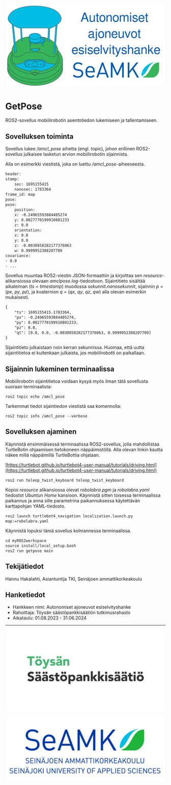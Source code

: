 ![roveri](/images/roveri.svg)

# GetPose

ROS2-sovellus mobiilirobotin asentotiedon lukemiseen ja tallentamiseen.

## Sovelluksen toiminta

Sovellus lukee */amcl_pose* aihetta (engl. topic), johon erillinen ROS2-sovellus julkaisee lasketun arvion mobiilirobotin sijainnista. 

Alla on esimerkki viestistä, joka on luettu */amcl_pose*-aiheeseesta.
```
header:
stamp:
    sec: 1695155415
    nanosec: 1783364
frame_id: map
pose:
pose:
    position:
    x: -0.24965593884405274
    y: 0.0027770199910801233
    z: 0.0
    orientation:
    x: 0.0
    y: 0.0
    z: -0.0030858282177376063
    w: 0.9999952388207709
covariance:
- 0.0
- ...
```

Sovellus muuntaa ROS2-viestin JSON-formaattiin ja kirjoittaa sen *resource*-alikansiossa olevaan *amclpose.log*-tiedostoon. Sijaintitieto sisältää aikaleiman (*ts = timestamp*) muodossa *sekunnit.nanosekunnit*, sijainnin *p* = (*px*, *py*, *pz*), ja kvaternion *q* = (*qx*, *qy*, *qz*, *qw*) alla olevan esimerkin mukaisesti.
```
{
    "ts": 1695155415.1783364, 
    "px": -0.24965593884405274, 
    "py": 0.0027770199910801233, 
    "pz": 0.0, 
    "qt": [0.0, 0.0, -0.0030858282177376063, 0.9999952388207709]
}
```

Sijaintitieto julkaistaan noin kerran sekunnissa. Huomaa, että uutta sijaintitietoa ei kuitenkaan julkaista, jos mobiilirobotti on paikallaan.

## Sijainnin lukeminen terminaalissa

Mobiilirobotin sijaintitietoa voidaan kysyä myös ilman tätä sovellusta suoraan terminaalista:
```
ros2 topic echo /amcl_pose
```

Tarkemmat tiedot sijaintiedon viestistä saa komennolla:
```
ros2 topic info /amcl_pose --verbose
```

## Sovelluksen ajaminen

Käynnistä ensimmäisessä terminaalissa ROS2-sovellus, jolla mahdollistaa TurtleBotin ohjaamisen tietokoneen näppäimistöllä. Alla olevan linkin kautta näkee millä näppäimillä TurtleBottia ohjataan.

[https://turtlebot.github.io/turtlebot4-user-manual/tutorials/driving.html](https://turtlebot.github.io/turtlebot4-user-manual/tutorials/driving.html)

```
ros2 run teleop_twist_keyboard teleop_twist_keyboard
```

Kopioi *resource* alikansiossa olevat *robolabra.pgm* ja *robolabra.yaml* tiedostot Ubuntun *Home* kansioon. Käynnistä sitten toisessa terminaalissa paikannus ja anna sille parametrina paikannuksessa käytettävän karttapohjan YAML-tiedosto.
```
ros2 launch turtlebot4_navigation localization.launch.py map:=robolabra.yaml
```

Käynnistä lopuksi tämä sovellus kolmannessa terminaalissa.
```
cd myROS2workspace
source install/local_setup.bash
ros2 run getpose main
```

## Tekijätiedot

Hannu Hakalahti, Asiantuntija TKI, Seinäjoen ammattikorkeakoulu

## Hanketiedot

* Hankkeen nimi: Autonomiset ajoneuvot esiselvityshanke
* Rahoittaja: Töysän säästöpankkisäätiön tutkimusrahasto
* Aikataulu: 01.08.2023 - 31.06.2024
---
![rahoittajan_logo](/images/toysan_sp_saatio.jpg)

![seamk_logo](/images/SEAMK.jpg)